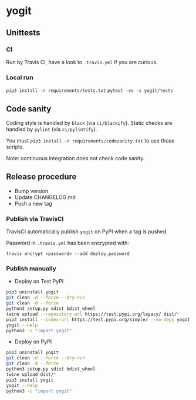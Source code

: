 # yogit

## Unittests

### CI

Run by Travis CI, have a look to `.travis.yml` if you are curious.

### Local run

`pip3 install -r requirements/tests.txt`
`pytest -vv -s yogit/tests`

## Code sanity

Coding style is handled by `black` (via `ci/blackify`).
Static checks are handled by `pylint` (via `ci/pylintify`).

You must `pip3 install -r requirements/codesanity.txt` to use those scripts.

Note: continuous integration does not check code sanity.

## Release procedure

* Bump version
* Update CHANGELOG.md
* Push a new tag

### Publish via TravisCI

TravisCI automatically publish `yogit` on PyPI when a tag is pushed.

Password in `.travis.yml` has been encrypted with:

`travis encrypt <password> --add deploy.password`

### Publish manually

* Deploy on Test PyPI

```bash
pip3 uninstall yogit
git clean -d --force --dry-run
git clean -d --force
python3 setup.py sdist bdist_wheel
twine upload --repository-url https://test.pypi.org/legacy/ dist/*
pip3 install --index-url https://test.pypi.org/simple/ --no-deps yogit
yogit --help
python3 -c "import yogit"
```

* Deploy on PyPI

```bash
pip3 uninstall yogit
git clean -d --force --dry-run
git clean -d --force
python3 setup.py sdist bdist_wheel
twine upload dist/*
pip3 install yogit
yogit --help
python3 -c "import yogit"
```
